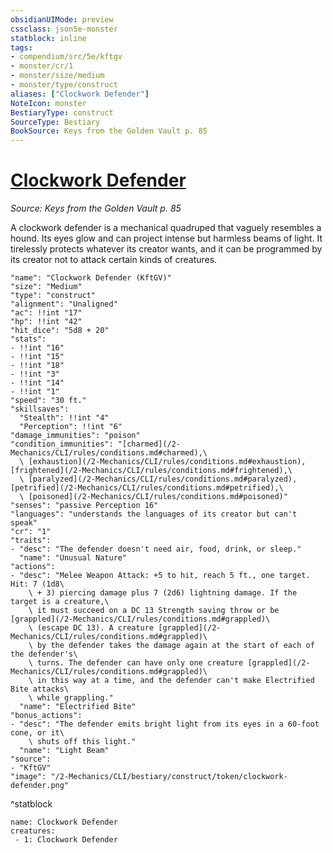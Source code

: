 ```yaml
---
obsidianUIMode: preview
cssclass: json5e-monster
statblock: inline
tags:
- compendium/src/5e/kftgv
- monster/cr/1
- monster/size/medium
- monster/type/construct
aliases: ["Clockwork Defender"]
NoteIcon: monster
BestiaryType: construct
SourceType: Bestiary
BookSource: Keys from the Golden Vault p. 85
---
```

# [Clockwork Defender](2-Mechanics/CLI/bestiary/construct/clockwork-defender-kftgv.md)
*Source: Keys from the Golden Vault p. 85*  

A clockwork defender is a mechanical quadruped that vaguely resembles a hound. Its eyes glow and can project intense but harmless beams of light. It tirelessly protects whatever its creator wants, and it can be programmed by its creator not to attack certain kinds of creatures.

```statblock
"name": "Clockwork Defender (KftGV)"
"size": "Medium"
"type": "construct"
"alignment": "Unaligned"
"ac": !!int "17"
"hp": !!int "42"
"hit_dice": "5d8 + 20"
"stats":
- !!int "16"
- !!int "15"
- !!int "18"
- !!int "3"
- !!int "14"
- !!int "1"
"speed": "30 ft."
"skillsaves":
  "Stealth": !!int "4"
  "Perception": !!int "6"
"damage_immunities": "poison"
"condition_immunities": "[charmed](/2-Mechanics/CLI/rules/conditions.md#charmed),\
  \ [exhaustion](/2-Mechanics/CLI/rules/conditions.md#exhaustion), [frightened](/2-Mechanics/CLI/rules/conditions.md#frightened),\
  \ [paralyzed](/2-Mechanics/CLI/rules/conditions.md#paralyzed), [petrified](/2-Mechanics/CLI/rules/conditions.md#petrified),\
  \ [poisoned](/2-Mechanics/CLI/rules/conditions.md#poisoned)"
"senses": "passive Perception 16"
"languages": "understands the languages of its creator but can't speak"
"cr": "1"
"traits":
- "desc": "The defender doesn't need air, food, drink, or sleep."
  "name": "Unusual Nature"
"actions":
- "desc": "Melee Weapon Attack: +5 to hit, reach 5 ft., one target. Hit: 7 (1d8\
    \ + 3) piercing damage plus 7 (2d6) lightning damage. If the target is a creature,\
    \ it must succeed on a DC 13 Strength saving throw or be [grappled](/2-Mechanics/CLI/rules/conditions.md#grappled)\
    \ (escape DC 13). A creature [grappled](/2-Mechanics/CLI/rules/conditions.md#grappled)\
    \ by the defender takes the damage again at the start of each of the defender's\
    \ turns. The defender can have only one creature [grappled](/2-Mechanics/CLI/rules/conditions.md#grappled)\
    \ in this way at a time, and the defender can't make Electrified Bite attacks\
    \ while grappling."
  "name": "Electrified Bite"
"bonus_actions":
- "desc": "The defender emits bright light from its eyes in a 60-foot cone, or it\
    \ shuts off this light."
  "name": "Light Beam"
"source":
- "KftGV"
"image": "/2-Mechanics/CLI/bestiary/construct/token/clockwork-defender.png"
```
^statblock

```encounter-table
name: Clockwork Defender
creatures:
 - 1: Clockwork Defender
```